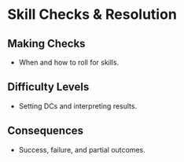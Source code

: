 # Skill Checks & Resolution

## Making Checks
- When and how to roll for skills.

## Difficulty Levels
- Setting DCs and interpreting results.

## Consequences
- Success, failure, and partial outcomes.
